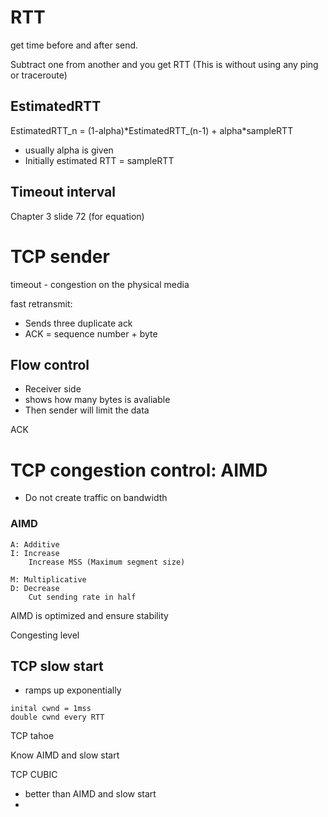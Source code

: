 # RTT

get time before and after send.

Subtract one from another and you get RTT
(This is without using any ping or traceroute)

## EstimatedRTT

EstimatedRTT_n = (1-alpha)\*EstimatedRTT_(n-1) + alpha\*sampleRTT

- usually alpha is given
- Initially estimated RTT = sampleRTT

## Timeout interval

Chapter 3 slide 72 (for equation)

# TCP sender

timeout - congestion on the physical media

fast retransmit:
- Sends three duplicate ack
- ACK = sequence number + byte
  
## Flow control
- Receiver side
- shows how many bytes is avaliable
- Then sender will limit the data

ACK 

# TCP congestion control: AIMD

- Do not create traffic on bandwidth

### AIMD
```
A: Additive
I: Increase
    Increase MSS (Maximum segment size)
```
```
M: Multiplicative
D: Decrease
    Cut sending rate in half
```

AIMD is optimized and ensure stability

Congesting level

## TCP slow start
- ramps up exponentially

```
inital cwnd = 1mss
double cwnd every RTT
```

TCP tahoe


Know AIMD and slow start

TCP CUBIC
- better than AIMD and slow start
- 